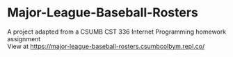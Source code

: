 # Major-League-Baseball-Rosters
A project adapted from a CSUMB CST 336 Internet Programming homework assignment <br>
View at https://major-league-baseball-rosters.csumbcolbym.repl.co/
